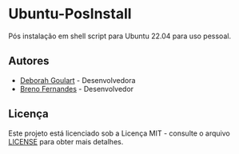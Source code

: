 # Ubuntu-PosInstall

Pós instalação em shell script para Ubuntu 22.04 para uso pessoal.

## Autores

- [Deborah Goulart](https://github.com/DebGoulart) - Desenvolvedora
- [Breno Fernandes](https://github.com/BrenFern) - Desenvolvedor

## Licença

Este projeto está licenciado sob a Licença MIT - consulte o arquivo [LICENSE](LICENSE) para obter mais detalhes.
